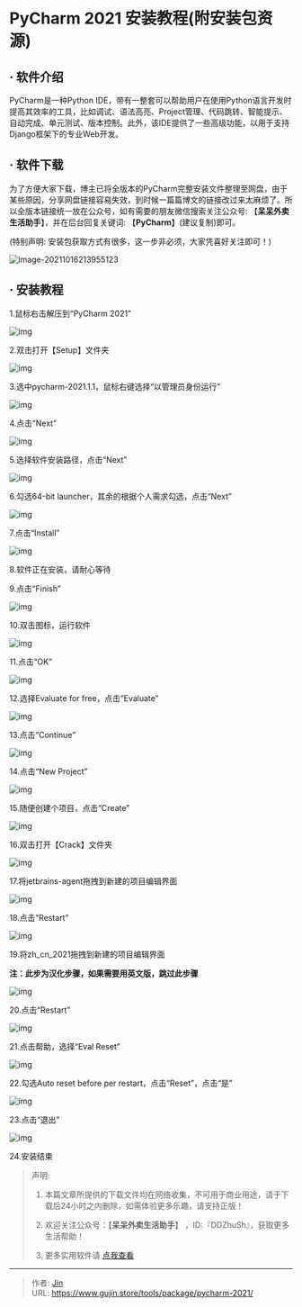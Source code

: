 # PyCharm 2021 安装教程(附安装包资源)


## · 软件介绍
PyCharm是一种Python IDE，带有一整套可以帮助用户在使用Python语言开发时提高其效率的工具，比如调试、语法高亮、Project管理、代码跳转、智能提示、自动完成、单元测试、版本控制。此外，该IDE提供了一些高级功能，以用于支持Django框架下的专业Web开发。

## · 软件下载
为了方便大家下载，博主已将全版本的PyCharm完整安装文件整理至网盘，由于某些原因，分享网盘链接容易失效，到时候一篇篇博文的链接改过来太麻烦了。所以全版本链接统一放在公众号，如有需要的朋友微信搜索关注公众号: 【**呆呆外卖生活助手**】，并在后台回复关键词: 【**PyCharm**】(建议复制)即可。

(特别声明: 安装包获取方式有很多，这一步非必须，大家凭喜好关注即可！)

![image-20211016213955123](https://img.gujin.store/img/image-20211016213955123.png)

## · 安装教程

1.鼠标右击解压到“PyCharm 2021”

![img](https://img.gujin.store/img/v2-18b84bc185801bb5f3e9526577621f19_720w.png)

2.双击打开【Setup】文件夹

![img](https://img.gujin.store/img/v2-4c29d6d8fb322c71acb9b7e9e332bf17_720w.png)

3.选中pycharm-2021.1.1，鼠标右键选择“以管理员身份运行”

![img](https://img.gujin.store/img/v2-a90d6afce23d7afdf77193d4b3b08eed_720w.png)

4.点击“Next”

![img](https://img.gujin.store/img/v2-aa06915de37efe207243b0eb9f8331ba_720w.png)

5.选择软件安装路径，点击“Next”

![img](https://img.gujin.store/img/v2-78d2a7d16cc0e77e043ec9349f33a0cb_720w.png)

6.勾选64-bit launcher，其余的根据个人需求勾选，点击“Next”

![img](https://img.gujin.store/img/v2-306949775c1da4d9548a3eadf80abd4e_720w.png)



7.点击“Install”

![img](https://img.gujin.store/img/v2-2524e3479a567e585c2c198218b01f5e_720w.png)

8.软件正在安装，请耐心等待

9.点击“Finish”

![img](https://img.gujin.store/img/v2-21cf4b362103d5200285626b69feeedf_720w.png)

10.双击图标，运行软件

![img](https://img.gujin.store/img/v2-34d4faea761423e5d2b3ae79334db4d6_720w.png)

11.点击“OK”

![img](https://img.gujin.store/img/v2-0186a3c750938e9d8627119dbb820248_720w.png)

12.选择Evaluate for free，点击“Evaluate”

![img](https://img.gujin.store/img/v2-ee74bd3280ae12da094828cc9b19435b_720w.png)



13.点击“Continue”

![img](https://img.gujin.store/img/v2-65373cb09b61825172ac94d098d18627_720w.png)

14.点击“New Project”

![img](https://img.gujin.store/img/v2-53672e210b6784e2522c0902b4d780ae_720w.png)

15.随便创建个项目，点击“Create”

![img](https://img.gujin.store/img/v2-2c1b3951a93f704f999fe6d7c298716f_720w.png)

16.双击打开【Crack】文件夹

![img](https://img.gujin.store/img/v2-ffd05fd1f591eac35a105b33f169c4bf_720w.png)

17.将jetbrains-agent拖拽到新建的项目编辑界面

![img](https://img.gujin.store/img/v2-c7e8e501aa29559b58383e7a849d3e68_720w.png)

18.点击“Restart”

![img](https://img.gujin.store/img/v2-dff90869044d2a31362924d8ffcf730e_720w.png)

19.将zh_cn_2021拖拽到新建的项目编辑界面

**注：此步为汉化步骤，如果需要用英文版，跳过此步骤**

![img](https://img.gujin.store/img/v2-62ed6b7b87c438d33c9d46e0c45f14ff_720w.png)

20.点击“Restart”

![img](https://img.gujin.store/img/v2-bb10553127d5b4de9dc60448df2add0e_720w.png)

21.点击帮助，选择“Eval Reset”

![img](https://img.gujin.store/img/v2-aabcaff7762d9f40d0499c1ee16d02d2_720w.png)

22.勾选Auto reset before per restart，点击“Reset”，点击“是”

![img](https://img.gujin.store/img/v2-ceae631319801065c111c2a265fa09a6_720w.png)

23.点击“退出”

![img](https://img.gujin.store/img/v2-160caffdce58d65ca7c271d65db3798a_720w.png)

24.安装结束




> 声明: 
>
> 1. 本篇文章所提供的下载文件均在网络收集，不可用于商业用途，请于下载后24小时之内删除，如需体验更多乐趣，请支持正版！
>
> 2. 欢迎关注公众号：【**呆呆外卖生活助手**】 ，ID:『DDZhuSh』，获取更多生活帮助！
>
> 3. 更多实用软件请  [点我查看](/tools)

---

> 作者: [Jin](https://img.gujin.store/img/favicon.ico)  
> URL: https://www.gujin.store/tools/package/pycharm-2021/  

